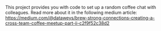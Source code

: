 This project provides you with code to set up a random coffee chat with colleagues. Read more about it in the following medium article: https://medium.com/@dataweys/brew-strong-connections-creating-a-cross-team-coffee-meetup-part-ii-c2f9f52c38d2
